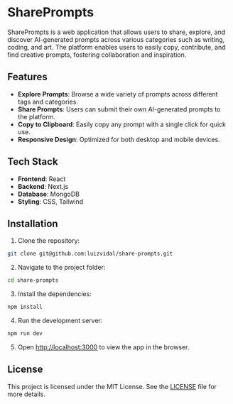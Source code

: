 
# SharePrompts

SharePrompts is a web application that allows users to share, explore, and discover AI-generated prompts across various categories such as writing, coding, and art. The platform enables users to easily copy, contribute, and find creative prompts, fostering collaboration and inspiration.

## Features

- **Explore Prompts**: Browse a wide variety of prompts across different tags and categories.
- **Share Prompts**: Users can submit their own AI-generated prompts to the platform.
- **Copy to Clipboard**: Easily copy any prompt with a single click for quick use.
- **Responsive Design**: Optimized for both desktop and mobile devices.

## Tech Stack

- **Frontend**: React
- **Backend**: Next.js
- **Database**: MongoDB
- **Styling**: CSS, Tailwind

## Installation

1. Clone the repository:

```bash
git clone git@github.com:luizvidal/share-prompts.git
```

2. Navigate to the project folder:

```bash
cd share-prompts
```

3. Install the dependencies:

```bash
npm install
```

4. Run the development server:

```bash
npm run dev
```

5. Open [http://localhost:3000](http://localhost:3000) to view the app in the browser.

## License

This project is licensed under the MIT License. See the [LICENSE](LICENSE) file for more details.

